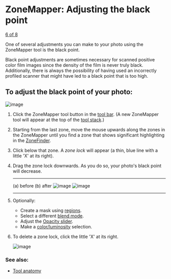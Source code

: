 ZoneMapper: Adjusting the black point
=====================================

[6 of 8](Tool-ZoneMapper-Luminosity_RGB.html)

One of several adjustments you can make to your photo using the
ZoneMapper tool is the black point.

Black point adjustments are sometimes necessary for scanned positive
color film images since the density of the film is never truly black.
Additionally, there is always the possibility of having used an
incorrectly profiled scanner that might have led to a black point that
is too high.

To adjust the black point of your photo:
----------------------------------------

![image](images/Button-ZoneMapper.png)

1.  Click the ZoneMapper tool button in the [tool
    bar](Tools-Editing.html). (A new ZoneMapper tool will appear at the
    top of the [tool stack](Tool_Stack.html).)
2.  Starting from the last zone, move the mouse upwards along the zones
    in the ZoneMapper until you find a zone that shows significant
    highlighting in the [ZoneFinder](ZoneFinder.html).
3.  Click below that zone. A *zone lock* will appear (a thin, blue line
    with a little 'X' at its right).
4.  Drag the zone lock downwards. As you do so, your photo's black point
    will decrease.

      ------------------------------------------------------------ -- -----------------------------------------------------------
      (a) before                                                      (b) after
      ![image](images/Tool-ZoneMapper-Black_Point-before-en.png)      ![image](images/Tool-ZoneMapper-Black_Point-after-en.png)
      ------------------------------------------------------------ -- -----------------------------------------------------------

5.  Optionally:
    -   Create a mask using [regions](Regions.html).
    -   Select a different [blend mode](Blend_Modes.html).
    -   Adjust the [Opacity slider](Tool_Anatomy.html#Opacity).
    -   Make a [color/luminosity](Color_Luminosity_Selection.html)
        selection.

6.  To delete a zone lock, click the little 'X' at its right.

    ![image](images/Tool-ZoneMapper-X.png)

### See also:

-   [Tool anatomy](Tool_Anatomy.html)

